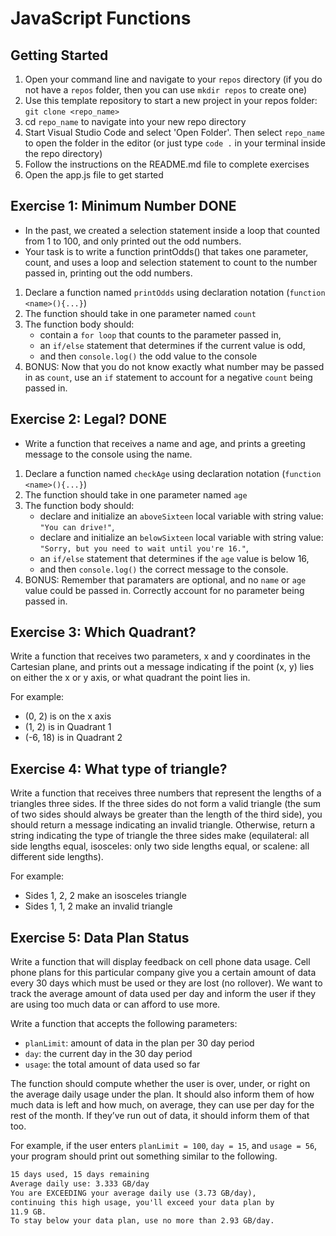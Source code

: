 # JavaScript Functions

## Getting Started

1. Open your command line and navigate to your `repos` directory (if you do not have a `repos` folder, then you can use `mkdir repos` to create one)
2. Use this template repository to start a new project in your repos folder: `git clone <repo_name>`
3. cd `repo_name` to navigate into your new repo directory
4. Start Visual Studio Code and select 'Open Folder'. Then select `repo_name` to open the folder in the editor (or just type `code .` in your terminal inside the repo directory)
5. Follow the instructions on the README.md file to complete exercises
6. Open the app.js file to get started

## Exercise 1: Minimum Number DONE

- In the past, we created a selection statement inside a loop that counted from 1 to 100, and only printed out the odd numbers.
- Your task is to write a function printOdds() that takes one parameter, count, and uses a loop and selection statement to count to the number passed in, printing out the odd numbers.

1. Declare a function named `printOdds` using declaration notation (`function <name>(){...}`)
2. The function should take in one parameter named `count`
3. The function body should:
   - contain a `for loop` that counts to the parameter passed in,
   - an `if/else` statement that determines if the current value is odd,
   - and then `console.log()` the odd value to the console
4. BONUS: Now that you do not know exactly what number may be passed in as `count`, use an `if` statement to account for a negative `count` being passed in.

## Exercise 2: Legal? DONE

- Write a function that receives a name and age, and prints a greeting message to the console using the name.

1. Declare a function named `checkAge` using declaration notation (`function <name>(){...}`)
2. The function should take in one parameter named `age`
3. The function body should:
   - declare and initialize an `aboveSixteen` local variable with string value: `"You can drive!"`,
   - declare and initialize an `belowSixteen` local variable with string value: `"Sorry, but you need to wait until you're 16."`,
   - an `if/else` statement that determines if the `age` value is below 16,
   - and then `console.log()` the correct message to the console.
4. BONUS: Remember that paramaters are optional, and no `name` or `age` value could be passed in. Correctly account for no parameter being passed in.

## Exercise 3: Which Quadrant?

Write a function that receives two parameters, x and y coordinates in
the Cartesian plane, and prints out a message indicating if the point (x, y) lies on either the x or y axis,
 or what quadrant the point lies in.

 For example:

 - (0, 2) is on the x axis
 - (1, 2) is in Quadrant 1
 - (-6, 18) is in Quadrant 2

## Exercise 4: What type of triangle?

Write a function that receives three numbers that represent the lengths of a triangles three sides. If the three
sides do not form a valid triangle (the sum of two sides should always be greater than the length of the third side),
 you should return a message indicating an invalid triangle. Otherwise, return a string indicating the type of triangle
the three sides make (equilateral: all side lengths equal, isosceles: only two side lengths equal, or scalene: all different side lengths).

For example:

- Sides 1, 2, 2 make an isosceles triangle
- Sides 1, 1, 2 make an invalid triangle

## Exercise 5: Data Plan Status

Write a function that will display feedback on cell phone data usage. Cell phone
plans for this particular company give you a certain amount of data every 30 days
which must be used or they are lost (no rollover). We want to track the average amount of data
 used per day and inform the user if they are using too much data or can
afford to use more.

Write a function that accepts the following parameters:

- `planLimit`: amount of data in the plan per 30 day period
- `day`: the current day in the 30 day period
- `usage`: the total amount of data used so far

The function should compute whether the user is over, under, or right on the average
daily usage under the plan. It should also inform them of how much data is left
and how much, on average, they can use per day for the rest of the month. If
they’ve run out of data, it should inform them of that too.

For example, if the user enters `planLimit = 100`, `day = 15`, and `usage = 56`, your program should print
out something similar to the following.

```txt
15 days used, 15 days remaining
Average daily use: 3.333 GB/day
You are EXCEEDING your average daily use (3.73 GB/day),
continuing this high usage, you'll exceed your data plan by
11.9 GB.
To stay below your data plan, use no more than 2.93 GB/day.
```

